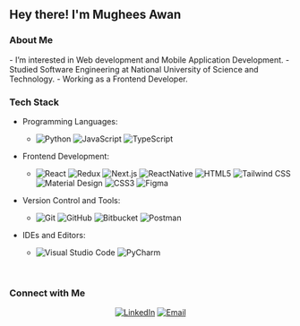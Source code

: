 


<h2> Hey there! I'm Mughees Awan</h2>

<h3>About Me </h3>
- I’m interested in Web development and Mobile Application Development.
- Studied Software Engineering at National University of Science and Technology.
- Working as a Frontend Developer.



<h3>Tech Stack</h3>

- Programming Languages:
  - ![Python](https://img.shields.io/static/v1?style=for-the-badge&message=Python&color=3776AB&logo=Python&logoColor=FFFFFF&label=)
    ![JavaScript](https://img.shields.io/static/v1?style=for-the-badge&message=JavaScript&color=222222&logo=JavaScript&logoColor=F7DF1E&label=)
     ![TypeScript](https://img.shields.io/static/v1?style=for-the-badge&message=TypeScript&color=222222&logo=TypeScript&logoColor=F7DF1E&label=)
   
- Frontend Development:
  - ![React](https://img.shields.io/static/v1?style=for-the-badge&message=React&color=222222&logo=React&logoColor=61DAFB&label=)
    ![Redux](https://img.shields.io/static/v1?style=for-the-badge&message=Redux&color=764ABC&logo=Redux&logoColor=FFFFFF&label=)
     ![Next.js](https://img.shields.io/static/v1?style=for-the-badge&message=Next.js&color=000000&logo=Next.js&logoColor=FFFFFF&label=)
       ![ReactNative](https://img.shields.io/static/v1?style=for-the-badge&message=ReactNative&color=222222&logo=ReactNative&logoColor=61DAFB&label=)
   ![HTML5](https://img.shields.io/static/v1?style=for-the-badge&message=HTML5&color=E34F26&logo=HTML5&logoColor=FFFFFF&label=)
 ![Tailwind CSS](https://img.shields.io/static/v1?style=for-the-badge&message=Tailwind+CSS&color=222222&logo=Tailwind+CSS&logoColor=06B6D4&label=)
![Material Design](https://img.shields.io/static/v1?style=for-the-badge&message=Materializen&color=757575&logo=Material+Design&logoColor=FFFFFF&label=)
 ![CSS3](https://img.shields.io/static/v1?style=for-the-badge&message=CSS3&color=1572B6&logo=CSS3&logoColor=FFFFFF&label=)
![Figma](https://img.shields.io/static/v1?style=for-the-badge&message=Figma&color=1572B6&logo=Figma&logoColor=FFFFFF&label=)

- Version Control and Tools:
  - ![Git](https://img.shields.io/static/v1?style=for-the-badge&message=Git&color=F05032&logo=Git&logoColor=FFFFFF&label=)
  ![GitHub](https://img.shields.io/static/v1?style=for-the-badge&message=GitHub&color=181717&logo=GitHub&logoColor=FFFFFF&label=)
  ![Bitbucket](https://img.shields.io/static/v1?style=for-the-badge&message=Bitbucket&color=0052CC&logo=Bitbucket&logoColor=FFFFFF&label=)
   ![Postman](https://img.shields.io/static/v1?style=for-the-badge&message=Postman&color=FF6C37&logo=Postman&logoColor=FFFFFF&label=) 

- IDEs and Editors:
  - ![Visual Studio Code](https://img.shields.io/static/v1?style=for-the-badge&message=Visual+Studio+Code&color=007ACC&logo=Visual+Studio+Code&logoColor=FFFFFF&label=)
  ![PyCharm](https://img.shields.io/static/v1?style=for-the-badge&message=PyCharm&color=000000&logo=PyCharm&logoColor=FFFFFF&label=)
 
<br/>

<h3> Connect with Me </h3>

<p align="center">
  <a href="https://www.linkedin.com/in/mughees-awan-364445207/"><img alt="LinkedIn" src="https://img.shields.io/static/v1?style=for-the-badge&message=Mughees+Awan&color=0A66C2&logo=LinkedIn&logoColor=FFFFFF&label="></a>
  <a href="mailto:mugheesawan797@gmail.com@gmail.com"><img alt="Email" src="https://img.shields.io/static/v1?style=for-the-badge&message=mugheesawan797@gmail.com&color=EA4335&logo=Gmail&logoColor=FFFFFF&label="></a>
  
</p>


<!---
MugheesAwan/MugheesAwan is a ✨ special ✨ repository because its `README.md` (this file) appears on your GitHub profile.
You can click the Preview link to take a look at your changes.
--->
